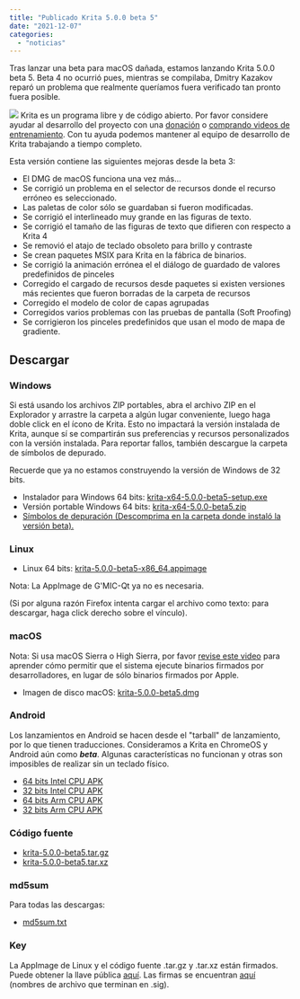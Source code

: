 ```yaml
---
title: "Publicado Krita 5.0.0 beta 5"
date: "2021-12-07"
categories: 
  - "noticias"
---
```


Tras lanzar una beta para macOS dañada, estamos lanzando Krita 5.0.0 beta 5. Beta 4 no ocurrió pues, mientras se compilaba, Dmitry Kazakov reparó un problema que realmente queríamos fuera verificado tan pronto fuera posible.

![](images/2021-11-16_kiki-piggy-bank_krita5.png) Krita es un programa libre y de código abierto. Por favor considere ayudar al desarrollo del proyecto con una [donación](https://fund.krita.org) o [comprando videos de entrenamiento](https://krita.org/en/shop/). Con tu ayuda podemos mantener al equipo de desarrollo de Krita trabajando a tiempo completo.

Esta versión contiene las siguientes mejoras desde la beta 3:

- El DMG de macOS funciona una vez más...
- Se corrigió un problema en el selector de recursos donde el recurso erróneo es seleccionado.
- Las paletas de color sólo se guardaban si fueron modificadas.
- Se corrigió el interlineado muy grande en las figuras de texto.
- Se corrigió el tamaño de las figuras de texto que difieren con respecto a Krita 4
- Se removió el atajo de teclado obsoleto para brillo y contraste
- Se crean paquetes MSIX para Krita en la fábrica de binarios.
- Se corrigió la animación errónea el el diálogo de guardado de valores predefinidos de pinceles
- Corregido el cargado de recursos desde paquetes si existen versiones más recientes que fueron borradas de la carpeta de recursos
- Corregido el modelo de color de capas agrupadas
- Corregidos varios problemas con las pruebas de pantalla (Soft Proofing)
- Se corrigieron los pinceles predefinidos que usan el modo de mapa de gradiente.

## Descargar

### Windows

Si está usando los archivos ZIP portables, abra el archivo ZIP en el Explorador y arrastre la carpeta a algún lugar conveniente, luego haga doble click en el ícono de Krita. Esto no impactará la versión instalada de Krita, aunque sí se compartirán sus preferencias y recursos personalizados con la versión instalada. Para reportar fallos, también descargue la carpeta de símbolos de depurado.

Recuerde que ya no estamos construyendo la versión de Windows de 32 bits.

- Instalador para Windows 64 bits: [krita-x64-5.0.0-beta5-setup.exe](https://download.kde.org/unstable/krita/5.0.0-beta5/krita-x64-5.0.0-beta5-setup.exe)
- Versión portable Windows 64 bits: [krita-x64-5.0.0-beta5.zip](https://download.kde.org/unstable/krita/5.0.0-beta5/krita-x64-5.0.0-beta5.zip)
- [Símbolos de depuración (Descomprima en la carpeta donde instaló la versión beta).](https://download.kde.org/unstable/krita/5.0.0-beta5/krita-x64-5.0.0-beta5-dbg.zip)

### Linux

- Linux 64 bits: [krita-5.0.0-beta5-x86\_64.appimage](https://download.kde.org/unstable/krita/5.0.0-beta5/krita-5.0.0-beta5-x86_64.appimage)

Nota: La AppImage de G'MIC-Qt ya no es necesaria.

(Si por alguna razón Firefox intenta cargar el archivo como texto: para descargar, haga click derecho sobre el vínculo).

### macOS

Nota: Si usa macOS Sierra o High Sierra, por favor [revise este video](https://www.youtube.com/watch?v=3py0kgq95Hk) para aprender cómo permitir que el sistema ejecute binarios firmados por desarrolladores, en lugar de sólo binarios firmados por Apple.

- Imagen de disco macOS: [krita-5.0.0-beta5.dmg](https://download.kde.org/unstable/krita/5.0.0-beta5/krita-5.0.0-beta5.dmg)

### Android

Los lanzamientos en Android se hacen desde el "tarball" de lanzamiento, por lo que tienen traducciones. Consideramos a Krita en ChromeOS y Android aún como **_beta_**. Algunas características no funcionan y otras son imposibles de realizar sin un teclado físico.

- [64 bits Intel CPU APK](https://download.kde.org/unstable/krita/5.0.0-beta5/krita-x86_64-5.0.0-beta5-release-signed.apk)
- [32 bits Intel CPU APK](https://download.kde.org/unstable/krita/5.0.0-beta5/krita-x86-5.0.0-beta5-release-signed.apk)
- [64 bits Arm CPU APK](https://download.kde.org/unstable/krita/5.0.0-beta5/krita-arm64-v8a-5.0.0-beta5-release-signed.apk)
- [32 bits Arm CPU APK](https://download.kde.org/unstable/krita/5.0.0-beta5/krita-armeabi-v7a-5.0.0-beta5-release-signed.apk)

### Código fuente

- [krita-5.0.0-beta5.tar.gz](https://download.kde.org/unstable/krita/5.0.0-beta5/krita-5.0.0-beta5.tar.gz)
- [krita-5.0.0-beta5.tar.xz](https://download.kde.org/unstable/krita/5.0.0-beta5/krita-5.0.0-beta5.tar.xz)

### md5sum

Para todas las descargas:

- [md5sum.txt](https://download.kde.org/unstable/krita/5.0.0-beta5/md5sum.txt)

### Key

La AppImage de Linux y el código fuente .tar.gz y .tar.xz están firmados. Puede obtener la llave pública [aquí](https://files.kde.org/krita/4DA79EDA231C852B). Las firmas se encuentran [aquí](https://download.kde.org/unstable/krita/5.0.0-beta5/) (nombres de archivo que terminan en .sig).
